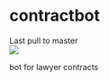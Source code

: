 # contractbot

Last pull to master<br>
<img src="https://github.com/CyberspaceUZ/contractbot/actions/workflows/ci-cd.yml/badge.svg?branch=pull_request"><br>

bot for lawyer contracts 
